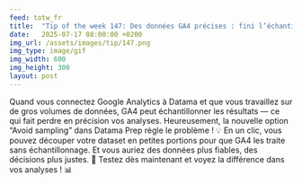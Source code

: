 ```yaml
---
feed: totw_fr
title:  "Tip of the week 147: Des données GA4 précises : fini l’échantillonnage"
date:   2025-07-17 08:00:00 +0200
img_url: /assets/images/tip/147.png
img_type: image/gif
img_width: 600
img_height: 300
layout: post
---
```


Quand vous connectez Google Analytics à Datama et que vous travaillez sur de gros volumes de données, GA4 peut échantillonner les résultats — ce qui fait perdre en précision vos analyses.
Heureusement, la nouvelle option “Avoid sampling” dans Datama Prep règle le problème ! 💡
En un clic, vous pouvez découper votre dataset en petites portions pour que GA4 les traite sans échantillonnage. Et vous auriez des données plus fiables, des décisions plus justes. 🎯
Testez dès maintenant et voyez la différence dans vos analyses ! 📊

